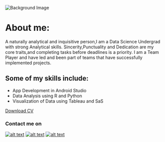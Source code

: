 

![Background Image](https://cdn.vox-cdn.com/uploads/chorus_asset/file/19167110/DigiTale_v2_Landscape.0.png)

 # About me:
A naturally analytical and inquisitive person,I am a Data Science Undergrad with strong Analytical skills. Sincerity,Punctuality and Dedication are my core traits,and completing tasks before deadlines is a priority. I am a Team Player and have led and been part of teams that have successfully implemented projects.

## Some of my skills include:
- App Development in Android Studio
- Data Analysis using R and Python
- Visualization of Data using Tableau and SaS




[Download CV](https://github.com/aadiharan99/aadiharan99.github.io/blob/master/docs/Aadityaharan%20Ganesh%20CV.docx)

### Contact me on

[![alt text][1.1]][1]
[![alt text][2.1]][2]
[![alt text][3.1]][3]





[1.1]: http://i.imgur.com/wWzX9uB.png (twitter icon without padding)
[2.1]: http://i.imgur.com/fep1WsG.png (facebook icon without padding)
[3.1]: http://i.imgur.com/9I6NRUm.png (github icon without padding)


[1]: https://twitter.com/aadiharan99
[2]: https://www.facebook.com/aaditya.haran
[3]: https://twitter.com/aadiharan99








